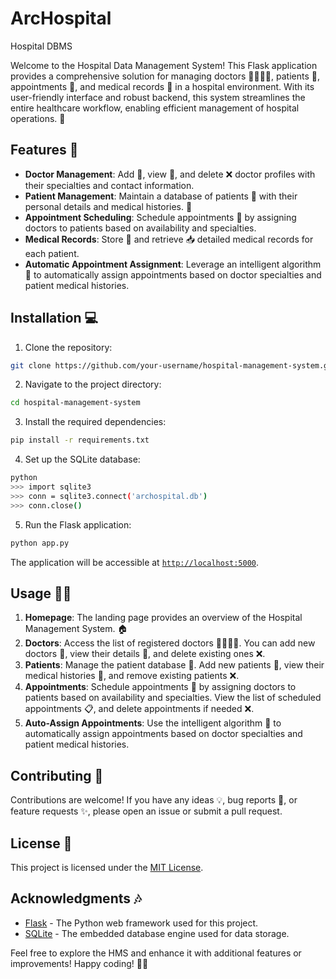 # ArcHospital
Hospital DBMS

Welcome to the Hospital Data Management System! This Flask application provides a comprehensive solution for managing doctors 👩‍⚕️👨‍⚕️, patients 🧑, appointments 📅, and medical records 📝 in a hospital environment. With its user-friendly interface and robust backend, this system streamlines the entire healthcare workflow, enabling efficient management of hospital operations. 🚀

## Features 🌟

- **Doctor Management**: Add 👥, view 👀, and delete ❌ doctor profiles with their specialties and contact information.
- **Patient Management**: Maintain a database of patients 🧑 with their personal details and medical histories. 📂
- **Appointment Scheduling**: Schedule appointments 📆 by assigning doctors to patients based on availability and specialties.
- **Medical Records**: Store 💾 and retrieve 📥 detailed medical records for each patient.
- **Automatic Appointment Assignment**: Leverage an intelligent algorithm 🤖 to automatically assign appointments based on doctor specialties and patient medical histories.

## Installation 💻

1. Clone the repository:

```bash
git clone https://github.com/your-username/hospital-management-system.git
```

2. Navigate to the project directory:

```bash
cd hospital-management-system
```

3. Install the required dependencies:

```bash
pip install -r requirements.txt
```

4. Set up the SQLite database:

```bash
python
>>> import sqlite3
>>> conn = sqlite3.connect('archospital.db')
>>> conn.close()
```

5. Run the Flask application:

```bash
python app.py
```

The application will be accessible at [`http://localhost:5000`](http://localhost:5000).

## Usage 🧑‍💻

1. **Homepage**: The landing page provides an overview of the Hospital Management System. 🏠
2. **Doctors**: Access the list of registered doctors 👩‍⚕️👨‍⚕️. You can add new doctors 👥, view their details 👀, and delete existing ones ❌.
3. **Patients**: Manage the patient database 🧑. Add new patients 👥, view their medical histories 📜, and remove existing patients ❌.
4. **Appointments**: Schedule appointments 📅 by assigning doctors to patients based on availability and specialties. View the list of scheduled appointments 📋, and delete appointments if needed ❌.
5. **Auto-Assign Appointments**: Use the intelligent algorithm 🤖 to automatically assign appointments based on doctor specialties and patient medical histories.

## Contributing 🤝

Contributions are welcome! If you have any ideas 💡, bug reports 🐛, or feature requests ✨, please open an issue or submit a pull request.

## License 📜

This project is licensed under the [MIT License](LICENSE).

## Acknowledgments 🎶

- [Flask](https://flask.palletsprojects.com/) - The Python web framework used for this project.
- [SQLite](https://www.sqlite.org/) - The embedded database engine used for data storage.

Feel free to explore the HMS and enhance it with additional features or improvements! Happy coding! 🏥✨